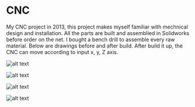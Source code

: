 # CNC
  My CNC project in 2013, this project makes myself familiar with mechnical design and installation. All the parts are built and assemblied in Solidworks before order on the net. I bought a bench drill to assemble every raw material. Below are drawings before and after build. After build it up, the CNC can move according to input x, y, Z axis.

![alt text](https://github.com/Zhang-Yong/CNC/tree/master/screenshots/总装_front.jpg "Front view")

![alt text](https://github.com/Zhang-Yong/CNC/tree/master/screenshots/总装_side.jpg "side view")

![alt text](https://github.com/Zhang-Yong/CNC/tree/master/screenshots/总装_top.jpg "top view")

![alt text](https://github.com/Zhang-Yong/CNC/tree/master/screenshots/雕刻机.jpg "Real picture")

